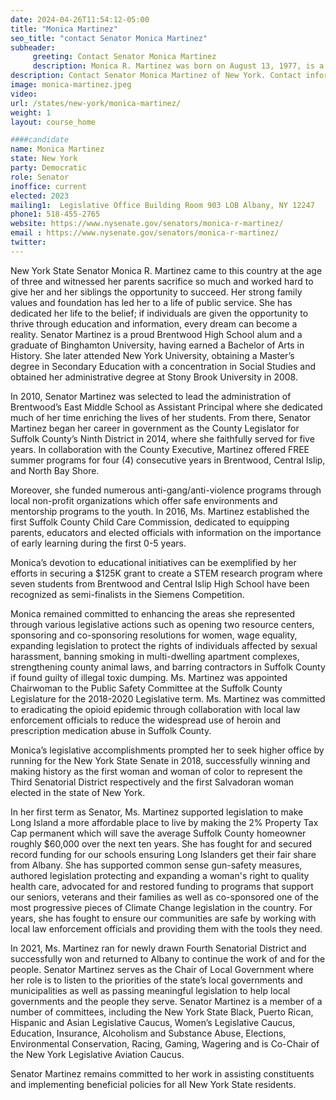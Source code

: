 ```yaml
---
date: 2024-04-26T11:54:12-05:00
title: "Monica Martinez"
seo_title: "contact Senator Monica Martinez"
subheader:
     greeting: Contact Senator Monica Martinez
     description: Monica R. Martinez was born on August 13, 1977, is a Salvadoran-American politician from the state of New York. A Democrat, she is a member of the New York State Senate representing the 4th district.
description: Contact Senator Monica Martinez of New York. Contact information for Monica Martinez includes email address, phone number, and mailing address.
image: monica-martinez.jpeg
video:
url: /states/new-york/monica-martinez/
weight: 1
layout: course_home

####candidate
name: Monica Martinez
state: New York
party: Democratic
role: Senator
inoffice: current
elected: 2023
mailing1:  Legislative Office Building Room 903 LOB Albany, NY 12247
phone1: 518-455-2765
website: https://www.nysenate.gov/senators/monica-r-martinez/
email : https://www.nysenate.gov/senators/monica-r-martinez/
twitter:
---
```


New York State Senator Monica R. Martinez came to this country at the age of three and witnessed her parents sacrifice so much and worked hard to give her and her siblings the opportunity to succeed.  Her strong family values and foundation has led her to a life of public service.  She has dedicated her life to the belief; if individuals are given the opportunity to thrive through education and information, every dream can become a reality.  Senator Martinez is a proud Brentwood High School alum and a graduate of Binghamton University, having earned a Bachelor of Arts in History.  She later attended New York University, obtaining a Master’s degree in Secondary Education with a concentration in Social Studies and obtained her administrative degree at Stony Brook University in 2008.

  In 2010, Senator Martinez was selected to lead the administration of Brentwood’s East Middle School as Assistant Principal where she dedicated much of her time enriching the lives of her students. From there, Senator Martinez began her career in government as the County Legislator for Suffolk County’s Ninth District in 2014, where she faithfully served for five years. In collaboration with the County Executive, Martinez offered FREE summer programs for four (4) consecutive years in Brentwood, Central Islip, and North Bay Shore.

Moreover, she funded numerous anti-gang/anti-violence programs through local non-profit organizations which offer safe environments and mentorship programs to the youth. In 2016, Ms. Martinez established the first Suffolk County Child Care Commission, dedicated to equipping parents, educators and elected officials with information on the importance of early learning during the first 0-5 years.

Monica’s devotion to educational initiatives can be exemplified by her efforts in securing a $125K grant to create a STEM research program where seven students from Brentwood and Central Islip High School have been recognized as semi-finalists in the Siemens Competition.

Monica remained committed to enhancing the areas she represented through various legislative actions such as opening two resource centers, sponsoring and co-sponsoring resolutions for women, wage equality, expanding legislation to protect the rights of individuals affected by sexual harassment, banning smoking in multi-dwelling apartment complexes, strengthening county animal laws, and barring contractors in Suffolk County if found guilty of illegal toxic dumping. Ms. Martinez was appointed Chairwoman to the Public Safety Committee at the Suffolk County Legislature for the 2018-2020 Legislative term. Ms. Martinez was committed to eradicating the opioid epidemic through collaboration with local law enforcement officials to reduce the widespread use of heroin and prescription medication abuse in Suffolk County.

Monica’s legislative accomplishments prompted her to seek higher office by running for the New York State Senate in 2018, successfully winning and making history as the first woman and woman of color to represent the Third Senatorial District respectively and the first Salvadoran woman elected in the state of New York.

In her first term as Senator, Ms. Martinez supported legislation to make Long Island a more affordable place to live by making the 2% Property Tax Cap permanent which will save the average Suffolk County homeowner roughly $60,000 over the next ten years. She has fought for and secured record funding for our schools ensuring Long Islanders get their fair share from Albany.  She has supported common sense gun-safety measures, authored legislation protecting and expanding a woman's right to quality health care, advocated for and restored funding to programs that support our seniors, veterans and their families as well as co-sponsored one of the most progressive pieces of Climate Change legislation in the country. For years, she has fought to ensure our communities are safe by working with local law enforcement officials and providing them with the tools they need.  

In 2021, Ms. Martinez ran for newly drawn Fourth Senatorial District and successfully won and returned to Albany to continue the work of and for the people.  Senator Martinez serves as the Chair of Local Government where her role is to listen to the priorities of the state’s local governments and municipalities as well as passing meaningful legislation to help local governments and the people they serve. Senator Martinez is a member of a number of committees, including the New York State Black, Puerto Rican, Hispanic and Asian Legislative Caucus, Women’s Legislative Caucus, Education, Insurance, Alcoholism and Substance Abuse, Elections, Environmental Conservation, Racing, Gaming, Wagering and is Co-Chair of the New York Legislative Aviation Caucus.

Senator Martinez remains committed to her work in assisting constituents and implementing beneficial policies for all New York State residents.
